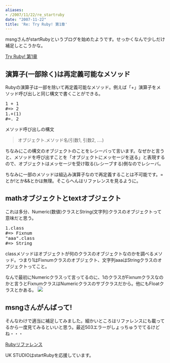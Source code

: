 ```yaml
---
aliases:
- /2007/11/22/re_startruby
date: "2007-11-22"
title: 'Re: Try Ruby! 第1章'
---
```

msngさんがstartRubyというブログを始めたようです。せっかくなんで少しだけ補足しとこうかな。

<a href="http://startruby.com/20071122.html">Try Ruby! 第1章</a>

<h2>演算子(一部除く)は再定義可能なメソッド</h2>
Rubyの演算子は一部を除いて再定義可能なメソッド。例えば「+」演算子をメソッド呼び出しと同じ構文で書くことができる。
<pre lang="ruby">
1 + 1
#=> 2
1.+(1)
#=. 2
</pre>
メソッド呼び出しの構文
<blockquote>
オブジェクト.メソッド名(引数1, 引数2,  ....)
</blockquote>
ちなみにこの構文のオブジェクトのことをレシーバって言います。なぜかと言うと、メソッドを呼び出すことを「オブジェクトにメッセージを送る」と表現するので、オブジェクトはメッセージを受け取る(レシーブする)側なのでレシーバ。

ちなみに一部のメソッドは組込み演算子なので再定義することは不可能です。=とか!とか&&とかは無理。そこらへんはリファレンスを見るように。

<h2>mathオブジェクトとtextオブジェクト</h2>
これは多分、Numeric(数値)クラスとString(文字列)クラスのオブジェクトって意味だと思う。
<pre lang="ruby">
1.class
#=> Fixnum
"aaa".class
#=> String
</pre>
classメソッドはオブジェクトが何のクラスのオブジェクトなのかを調べるメソッド。つまり1はFixnumクラスのオブジェクト、文字列aaaはStringクラスのオブジェクトってこと。

なんで最初にNumericクラスって言ってるのに、1のクラスがFixnumクラスなのかと言うとFixnumクラスはNumericクラスのサブクラスだから。他にもFloatクラスとかある。
<img src="http://farm3.static.flickr.com/2257/2052393193_d80b5f873a.jpg?v=0"/>

<h2>msngさんがんばって!</h2>
そんなわけで適当に補足してみました。細かいところはリファレンスにも載ってるから一度見てみるといいと思う。最近503エラーがしょっちゅうでてるけどね・・・

<a href="http://www.ruby-lang.org/ja/man/">Rubyリファレンス</a>

UK STUDIOはstartRubyを応援しています。